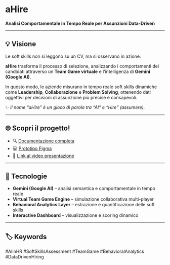 # aHire  
**Analisi Comportamentale in Tempo Reale per Assunzioni Data-Driven**

---

## 💡 Visione  
Le soft skills non si leggono su un CV, ma si osservano in azione.

**aHire** trasforma il processo di selezione, analizzando i comportamenti dei candidati attraverso un **Team Game virtuale** e l’intelligenza di **Gemini (Google AI)**.

In questo modo, le aziende misurano in tempo reale soft skills dinamiche come **Leadership**, **Collaborazione** e **Problem Solving**, ottenendo dati oggettivi per decisioni di assunzione più precise e consapevoli.

✨ *Il nome “aHire” è un gioco di parole tra “AI” e “Hire” (assumere).*

---

## 🌐 Scopri il progetto!
- 🔍 [Documentazione completa](https://www.notion.so/laurabracale/Documentazione-aHire-YellowStone-2976f0eb5c13808884c1ebfbbf11c543?source=copy_link)  
- 💻 [Prototipo Figma](https://www.figma.com/proto/XiY8WkueKwOnKxT1vBubAR/yellowstone?page-id=49%3A2&node-id=112-1797&viewport=-199%2C-2550%2C0.31&t=8kzLw77jWGEMQ0Xa-1&scaling=scale-down&content-scaling=fixed&starting-point-node-id=112%3A1797)  
- 🎥 [Link al video presentazione](#)   

---

## 🧠 Tecnologie  
- **Gemini (Google AI)** – analisi semantica e comportamentale in tempo reale  
- **Virtual Team Game Engine** – simulazione collaborativa multi-player  
- **Behavioral Analytics Layer** – estrazione e quantificazione delle soft skills  
- **Interactive Dashboard** – visualizzazione e scoring dinamico  

---

## 🏷️ Keywords  
#AIinHR  #SoftSkillsAssessment  #TeamGame  #BehavioralAnalytics  #DataDrivenHiring
